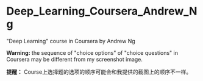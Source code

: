 # Deep_Learning_Coursera_Andrew_Ng
"Deep Learning" course in Coursera by Andrew Ng
 
 
 
**Warning:** the sequence of "choice options" of "choice questions" in Coursera may be different from my screenshot image.

**提醒：** Course上选择题的选项的顺序可能会和我提供的截图上的顺序不一样。

